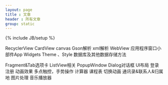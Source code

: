 ```yaml
---
layout: page
title : 文章
header : 所有文章
group: static
---
```

{% include JB/setup %}

RecyclerView
CardView 
canvas
Gson解析
xml解析
WebView
应用程序窗口小部件App Widgets 
Theme 、Style
数据库及其他数据存储方法

Fragment&Tab选项卡
ListView相关
PopupWindow
Dialog对话框
UI布局
登录注册
动画效果
多点触控，手势操作
计算器
课程表
切换动画
通讯录&联系人&归属地
图片处理
音乐播放器

